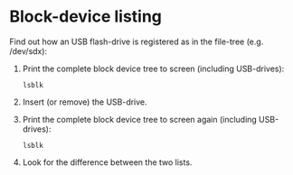 # Block-device listing

<!-- thumb-drive, USB-disk, USB-drive, USB-key, flashku -->

Find out how an USB flash-drive is registered as in the file-tree (e.g. /dev/sdx):

1. Print the complete block device tree to screen (including USB-drives):

	```
	lsblk
	```

2. Insert (or remove) the USB-drive.

3. Print the complete block device tree to screen again (including USB-drives):

	```
	lsblk
	```

4. Look for the difference between the two lists.
